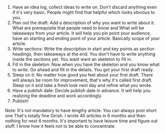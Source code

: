 1. Have an idea log, collect ideas to write on. Don't discard anything even if it's very basic. People might find that helpful which looks obvious to you.
2. Plan out the draft: Add a description of why you want to write about it. What are prerequisite that people need to know and What will be takeaways from your article. It will help you pin point your audience, have an starting and ending point of your article. Basically scope of your article.
3. Write sections: Write the description in start and key points as section headings, then takeaways at the end. You don't have to write anything inside the sections yet. You want want an skeleton to fill in.
4. Fill in the skeleton: Now when you have the skeleton and you know what to write. Go ahead and fill in the details. You got your first draft ready.
5. Sleep on it: No matter how good you feel about your first draft. There will always be room for improvement, that's why it's called first draft. Sleep on it and take a fresh look next day and refine what you wrote.
6. Have a publish date: Decide publish date in advance. It will help you realizing the deadline and work accordingly.
7. Publish!

Note: It's not mandatory to have lengthy article. You can always post short one
That's totally fine Girish. I wrote 40 articles in 6 months and then nothing for next 6 months. It's important to have leisure time and figure out stuff. 
I know how it feels not to be able to concentrate.